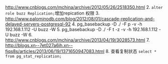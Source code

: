 http://www.cnblogs.com/mchina/archive/2012/05/26/2518350.html
2.  `alter role buzz Replication;`增加repication 权限
3. http://www.palominodb.com/blog/2012/08/01/cascade-replication-and-delayed-servers-postgresql-92
4. pg_basebackup -D ./ -F p -v -h 192.168.1.112 -U buzz -W
5. pg_basebackup -D ./ -F t -z -v  -h 192.168.1.112 -U buzz -W
6. http://www.cnblogs.com/mchina/archive/2013/04/19/3028573.html
7. http://blogs.xn--7et027a6ih.xn--fiqs8s/articles/2013/06/19/1371650947083.html
8. 查看复制状态 `select * from pg_stat_replication;`
